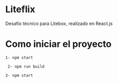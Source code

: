 # Liteflix

Desafio técnico para Litebox, realizado en React.js

# Como iniciar el proyecto

`1- npm start`

` 2- npm run build`

`3- npm start`
